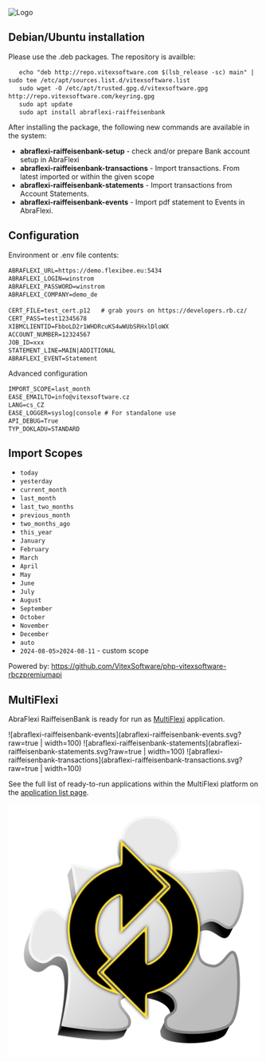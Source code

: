 
![Logo](abraflexi-raiffeisenbank.svg?raw=true)

Debian/Ubuntu installation
--------------------------

Please use the .deb packages. The repository is availble:

 ```shell
    echo "deb http://repo.vitexsoftware.com $(lsb_release -sc) main" | sudo tee /etc/apt/sources.list.d/vitexsoftware.list
    sudo wget -O /etc/apt/trusted.gpg.d/vitexsoftware.gpg http://repo.vitexsoftware.com/keyring.gpg
    sudo apt update
    sudo apt install abraflexi-raiffeisenbank
```

After installing the package, the following new commands are available in the system:

  * **abraflexi-raiffeisenbank-setup**        - check and/or prepare Bank account setup in AbraFlexi
  * **abraflexi-raiffeisenbank-transactions** - Import transactions. From latest imported or within the given scope
  * **abraflexi-raiffeisenbank-statements**   - Import transactions from Account Statements.
  * **abraflexi-raiffeisenbank-events**       - Import pdf statement to Events in AbraFlexi.


Configuration
-------------

Environment or .env file contents:

```
ABRAFLEXI_URL=https://demo.flexibee.eu:5434
ABRAFLEXI_LOGIN=winstrom
ABRAFLEXI_PASSWORD=winstrom
ABRAFLEXI_COMPANY=demo_de

CERT_FILE=test_cert.p12   # grab yours on https://developers.rb.cz/
CERT_PASS=test12345678      
XIBMCLIENTID=FbboLD2r1WHDRcuKS4wWUbSRHxlDloWX
ACCOUNT_NUMBER=12324567
JOB_ID=xxx
STATEMENT_LINE=MAIN|ADDITIONAL
ABRAFLEXI_EVENT=Statement
```


Advanced configuration

```env
IMPORT_SCOPE=last_month
EASE_EMAILTO=info@vitexsoftware.cz
LANG=cs_CZ
EASE_LOGGER=syslog|console # For standalone use
API_DEBUG=True
TYP_DOKLADU=STANDARD
```

Import Scopes
-------------

  * `today` 
  * `yesterday`
  * `current_month`
  * `last_month`
  * `last_two_months`
  * `previous_month`
  * `two_months_ago`
  * `this_year`
  * `January`
  * `February`
  * `March`
  * `April`
  * `May`
  * `June`
  * `July`
  * `August`
  * `September`
  * `October`
  * `November`
  * `December`
  * `auto`
  * `2024-08-05>2024-08-11` - custom scope 


Powered by: https://github.com/VitexSoftware/php-vitexsoftware-rbczpremiumapi

MultiFlexi
----------

AbraFlexi RaiffeisenBank is ready for run as [MultiFlexi](https://multiflexi.eu) application.

![abraflexi-raiffeisenbank-events](abraflexi-raiffeisenbank-events.svg?raw=true | width=100)
![abraflexi-raiffeisenbank-statements](abraflexi-raiffeisenbank-statements.svg?raw=true | width=100)
![abraflexi-raiffeisenbank-transactions](abraflexi-raiffeisenbank-transactions.svg?raw=true | width=100)

See the full list of ready-to-run applications within the MultiFlexi platform on the [application list page](https://www.multiflexi.eu/apps.php).

[![MultiFlexi App](https://github.com/VitexSoftware/MultiFlexi/blob/main/doc/multiflexi-app.svg)](https://www.multiflexi.eu/apps.php)

